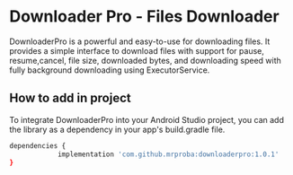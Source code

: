 
# Downloader Pro - Files Downloader

DownloaderPro is a powerful and easy-to-use for downloading files. It provides a simple interface to download files with support for pause, resume,cancel, file size, downloaded bytes, and downloading speed with fully background downloading using ExecutorService.


## How to add in project

To integrate DownloaderPro into your Android Studio project, you can add the library as a dependency in your app's build.gradle file.

```bash
dependencies {
	        implementation 'com.github.mrproba:downloaderpro:1.0.1'
}
```


